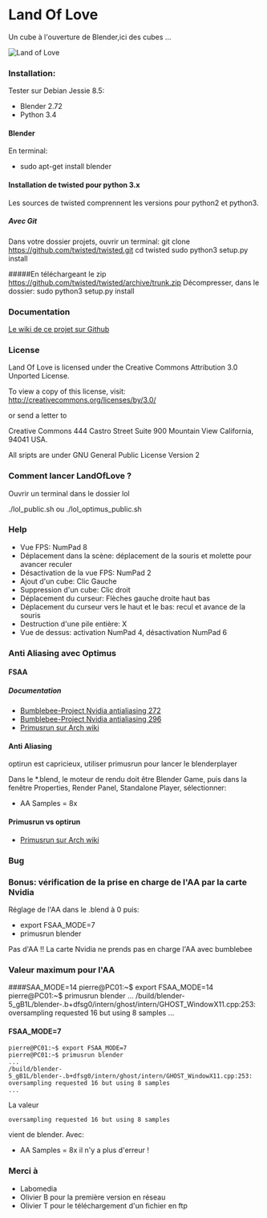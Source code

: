 # Land Of Love

Un cube à l'ouverture de Blender,ici des cubes ...

![Land of Love](https://github.com/sergeLabo/lol/blob/master/Lol_1.png?raw=true)

###  Installation:
Tester sur Debian Jessie 8.5:
* Blender 2.72
* Python 3.4

#### Blender
En terminal:
* sudo apt-get install blender


#### Installation de twisted pour python 3.x
Les sources de twisted comprennent les versions pour python2 et python3.

##### Avec Git
Dans votre dossier projets, ouvrir un terminal:
 git clone https://github.com/twisted/twisted.git
 cd twisted
 sudo python3 setup.py install

#####En téléchargeant le zip
 https://github.com/twisted/twisted/archive/trunk.zip
Décompresser, dans le dossier:
 sudo python3 setup.py install

### Documentation

[Le wiki de ce projet sur Github](https://github.com/sergeLabo/lol/wiki)


### License

Land Of Love  is licensed under the Creative Commons Attribution 3.0 Unported License.

To view a copy of this license, visit: http://creativecommons.org/licenses/by/3.0/

or send a letter to

Creative Commons
444 Castro Street
Suite 900
Mountain View
California, 94041
USA.

All sripts are under GNU General Public License Version 2

### Comment lancer LandOfLove ?
Ouvrir un terminal dans le dossier lol

 ./lol_public.sh
ou
 ./lol_optimus_public.sh

### Help

* Vue FPS: NumPad 8
* Déplacement dans la scène: déplacement de la souris et molette pour avancer reculer
* Désactivation de la vue FPS: NumPad 2
* Ajout d'un cube: Clic Gauche
* Suppression d'un cube: Clic droit
* Déplacement du curseur: Flèches gauche droite haut bas
* Déplacement du curseur vers le haut et le bas: recul et avance de la souris
* Destruction d'une pile entière: X
* Vue de dessus: activation NumPad 4, désactivation NumPad 6

### Anti Aliasing avec Optimus
#### FSAA
##### Documentation

* [Bumblebee-Project Nvidia antialiasing 272](https://github.com/Bumblebee-Project/Bumblebee/issues/272)
* [Bumblebee-Project Nvidia antialiasing 296](https://github.com/Bumblebee-Project/Bumblebee/issues/296)
* [Primusrun sur Arch wiki](https://wiki.archlinux.org/index.php/bumblebee)

#### Anti Aliasing
optirun est capricieux, utiliser primusrun pour lancer le blenderplayer

Dans le *.blend, le moteur de rendu doit être Blender Game, puis dans la fenêtre Properties, Render Panel, Standalone Player, sélectionner:

* AA Samples = 8x

#### Primusrun vs optirun

* [Primusrun sur Arch wiki](https://wiki.archlinux.org/index.php/bumblebee#Primusrun)

### Bug

### Bonus: vérification de la prise en charge de l'AA par la carte Nvidia
Réglage de l'AA dans le .blend à 0 puis:
* export FSAA_MODE=7
* primusrun blender

Pas d'AA !! La carte Nvidia ne prends pas en charge l'AA avec bumblebee

### Valeur maximum pour l'AA
####SAA_MODE=14
    pierre@PC01:~$ export FSAA_MODE=14
    pierre@PC01:~$ primusrun blender
    ...
    /build/blender-5_gB1L/blender-.b+dfsg0/intern/ghost/intern/GHOST_WindowX11.cpp:253: oversampling requested 16 but using 8 samples
    ...

#### FSAA_MODE=7
    pierre@PC01:~$ export FSAA_MODE=7
    pierre@PC01:~$ primusrun blender
    ...
    /build/blender-5_gB1L/blender-.b+dfsg0/intern/ghost/intern/GHOST_WindowX11.cpp:253: oversampling requested 16 but using 8 samples
    ...

La valeur

    oversampling requested 16 but using 8 samples

vient de blender. Avec:
* AA Samples = 8x
il n'y a plus d'erreur !


### Merci à
* Labomedia
* Olivier B pour la première version en réseau
* Olivier T pour le téléchargement d'un fichier en ftp
